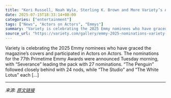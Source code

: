 ```yaml
---
title: "Keri Russell, Noah Wyle, Sterling K. Brown and More Variety’s Actors on Actors, Cover Stars Score 2025 Emmy Nominations"
date: 2025-07-15T18:33:14+08:00
categories: ["entertainment"]
tags: ["News", "Actors on Actors", "Emmys"]
summary: "Variety is celebrating the 2025 Emmy nominees who have graced the magazine’s covers and participated in Actors on Actors. The nominations for the 77th Primetime Emmy Awards were announced Tuesday morn"
source_url: "https://variety.com/gallery/emmy-2025-nominations-variety-actors-on-actors-cover-stars/"
---
```


Variety is celebrating the 2025 Emmy nominees who have graced the magazine’s covers and participated in Actors on Actors. The nominations for the 77th Primetime Emmy Awards were announced Tuesday morning, with &#8220;Severance&#8221; leading the pack with 27 nominations. &#8220;The Penguin&#8221; followed closely behind with 24 nods, while &#8220;The Studio&#8221; and &#8220;The White Lotus&#8221; each [&#8230;]

---

*来源: [原文链接](https://variety.com/gallery/emmy-2025-nominations-variety-actors-on-actors-cover-stars/)*
